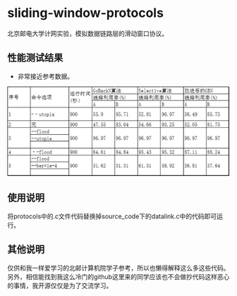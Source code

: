 # sliding-window-protocols
北京邮电大学计网实验，模拟数据链路层的滑动窗口协议。

## 性能测试结果

*   非常接近参考数据。

![experiment-results](images\results.png)

## 使用说明

将protocols中的.c文件代码替换掉source_code下的datalink.c中的代码即可运行。

## 其他说明

仅供和我一样爱学习的北邮计算机院学子参考，所以也懒得解释这么多这些代码。另外，相信能找到我这么冷门的github这里来的同学应该也不会做抄代码这样恶心的事情，我开源仅仅是为了交流学习。